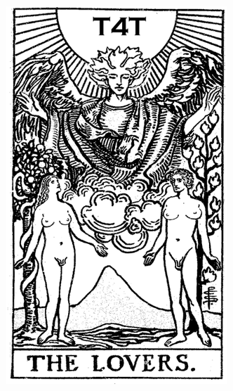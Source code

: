 ![A modified version of the tarot card 'The Lovers' by A. E. Waite and P. C. Smith, it has been made into a high contrast black and white image with few vaues and edited to make both subjects trans women. the card number has been replaced with the slogan T4T](T4T.png)